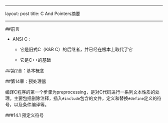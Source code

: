 ----
layout: post
title: C And Pointers摘要

----

##前言

- ANSI C :

	- 它是旧式C（K&R C）的后继者，并已经在根本上取代了它
	
	- 它是C++的基础
	
##第2章：基本概念






##第14章：预处理器

编译C程序的第一个步骤为preprocessing，是对C代码进行一系列文本性质的处理。主要包括删除注释，插入`#include`包含的文件，定义和替换`#define`定义的符号，以及条件编译等。

###14.1 预定义符号

